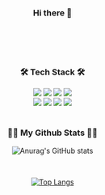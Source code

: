 <div align="center">
<p</p>
 
  ### Hi there 👋
   <h1></h1>
</div>
<br>
<br>

<h3 align="center"> 🛠 Tech Stack 🛠 </h3>
<div align="center">
  
<img src="https://img.shields.io/badge/java-007396?style=for-the-badge&logo=OpenJDK&logoColor=white">
<img src="https://img.shields.io/badge/Spring-6DB33F?style=for-the-badge&logo=Spring&logoColor=white">
<img src="https://img.shields.io/badge/springboot-6DB33F?style=for-the-badge&logo=springboot&logoColor=white">
<img src="https://img.shields.io/badge/HTML5-E34F26?style=for-the-badge&logo=HTML5&logoColor=white">
<br>
<img src="https://img.shields.io/badge/CSS3-1572B6?style=for-the-badge&logo=CSS3&logoColor=white">
<img src="https://img.shields.io/badge/JavaScript-F7DF1E?style=for-the-badge&logo=JavaScript&logoColor=white">
<img src="https://img.shields.io/badge/MySQL-4479A1?style=for-the-badge&logo=MySQL&logoColor=white">
<img src="https://img.shields.io/badge/oracle-F80000?style=for-the-badge&logo=oracle&logoColor=white">
</div>
<br>
<h3 align="center">👩‍💻 My Github Stats 👩‍💻</h3>
<div align="center">
  
![Anurag's GitHub stats](https://github-readme-stats.vercel.app/api?username=kimhyunkyuo&show_icons=true&theme=transparent)
</div>

<br>

<div align="center">
  
[![Top Langs](https://github-readme-stats.vercel.app/api/top-langs/?username=kimhyunkyuo&layout=compact)](https://github.com/delay-100/github-readme-stats)
</div>

























  
<!--
**kimhyunkyuo/kimhyunkyuo** is a ✨ _special_ ✨ repository because its `README.md` (this file) appears on your GitHub profile.

Here are some ideas to get you started:

- 🔭 I’m currently working on ...
- 🌱 I’m currently learning ...
- 👯 I’m looking to collaborate on ...
- 🤔 I’m looking for help with ...
- 💬 Ask me about ...
- 📫 How to reach me: ...
- 😄 Pronouns: ...
- ⚡ Fun fact: ...
-->

